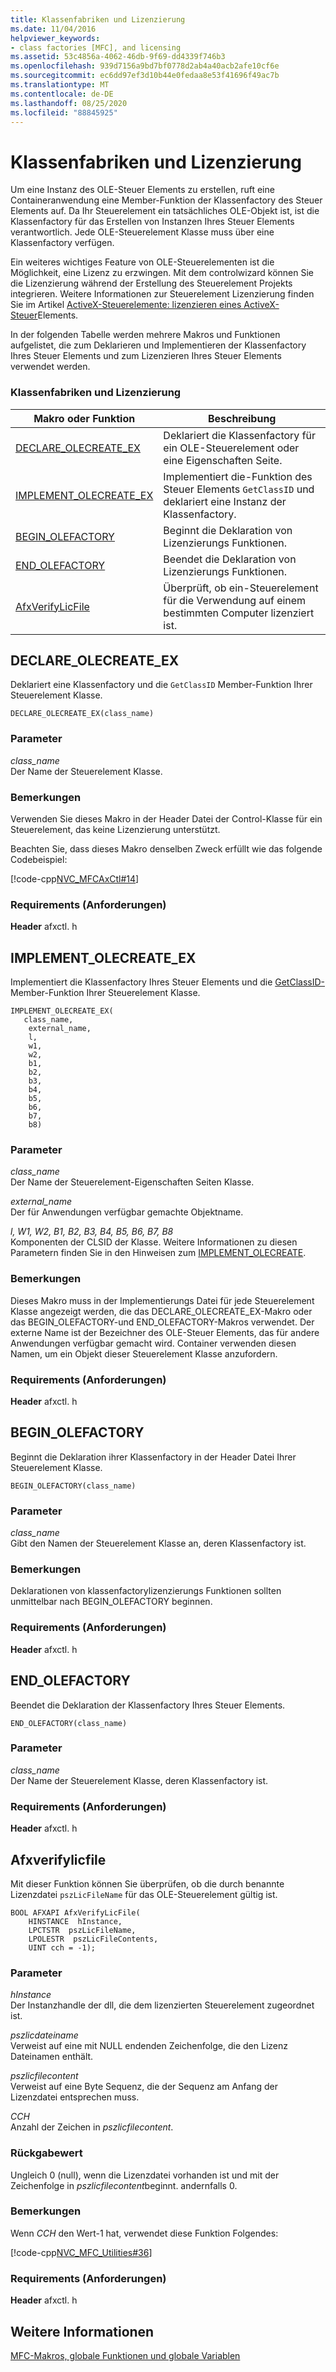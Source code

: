 ```yaml
---
title: Klassenfabriken und Lizenzierung
ms.date: 11/04/2016
helpviewer_keywords:
- class factories [MFC], and licensing
ms.assetid: 53c4856a-4062-46db-9f69-dd4339f746b3
ms.openlocfilehash: 939d7156a9bd7bf0778d2ab4a40acb2afe10cf6e
ms.sourcegitcommit: ec6dd97ef3d10b44e0fedaa8e53f41696f49ac7b
ms.translationtype: MT
ms.contentlocale: de-DE
ms.lasthandoff: 08/25/2020
ms.locfileid: "88845925"
---
```

# <a name="class-factories-and-licensing"></a>Klassenfabriken und Lizenzierung

Um eine Instanz des OLE-Steuer Elements zu erstellen, ruft eine Containeranwendung eine Member-Funktion der Klassenfactory des Steuer Elements auf. Da Ihr Steuerelement ein tatsächliches OLE-Objekt ist, ist die Klassenfactory für das Erstellen von Instanzen Ihres Steuer Elements verantwortlich. Jede OLE-Steuerelement Klasse muss über eine Klassenfactory verfügen.

Ein weiteres wichtiges Feature von OLE-Steuerelementen ist die Möglichkeit, eine Lizenz zu erzwingen. Mit dem controlwizard können Sie die Lizenzierung während der Erstellung des Steuerelement Projekts integrieren. Weitere Informationen zur Steuerelement Lizenzierung finden Sie im Artikel [ActiveX-Steuerelemente: lizenzieren eines ActiveX-Steuer](../../mfc/mfc-activex-controls-licensing-an-activex-control.md)Elements.

In der folgenden Tabelle werden mehrere Makros und Funktionen aufgelistet, die zum Deklarieren und Implementieren der Klassenfactory Ihres Steuer Elements und zum Lizenzieren Ihres Steuer Elements verwendet werden.

### <a name="class-factories-and-licensing"></a>Klassenfabriken und Lizenzierung

|Makro oder Funktion|Beschreibung|
|-|-|
|[DECLARE_OLECREATE_EX](#declare_olecreate_ex)|Deklariert die Klassenfactory für ein OLE-Steuerelement oder eine Eigenschaften Seite.|
|[IMPLEMENT_OLECREATE_EX](#implement_olecreate_ex)|Implementiert die-Funktion des Steuer Elements `GetClassID` und deklariert eine Instanz der Klassenfactory.|
|[BEGIN_OLEFACTORY](#begin_olefactory)|Beginnt die Deklaration von Lizenzierungs Funktionen.|
|[END_OLEFACTORY](#end_olefactory)|Beendet die Deklaration von Lizenzierungs Funktionen.|
|[AfxVerifyLicFile](#afxverifylicfile)|Überprüft, ob ein-Steuerelement für die Verwendung auf einem bestimmten Computer lizenziert ist.|

## <a name="declare_olecreate_ex"></a><a name="declare_olecreate_ex"></a> DECLARE_OLECREATE_EX

Deklariert eine Klassenfactory und die `GetClassID` Member-Funktion Ihrer Steuerelement Klasse.

```
DECLARE_OLECREATE_EX(class_name)
```

### <a name="parameters"></a>Parameter

*class_name*<br/>
Der Name der Steuerelement Klasse.

### <a name="remarks"></a>Bemerkungen

Verwenden Sie dieses Makro in der Header Datei der Control-Klasse für ein Steuerelement, das keine Lizenzierung unterstützt.

Beachten Sie, dass dieses Makro denselben Zweck erfüllt wie das folgende Codebeispiel:

[!code-cpp[NVC_MFCAxCtl#14](../../mfc/reference/codesnippet/cpp/class-factories-and-licensing_1.h)]

### <a name="requirements"></a>Requirements (Anforderungen)

  **Header** afxctl. h

## <a name="implement_olecreate_ex"></a><a name="implement_olecreate_ex"></a> IMPLEMENT_OLECREATE_EX

Implementiert die Klassenfactory Ihres Steuer Elements und die [GetClassID-](../../mfc/reference/colecontrol-class.md#getclassid) Member-Funktion Ihrer Steuerelement Klasse.

```
IMPLEMENT_OLECREATE_EX(
   class_name,
    external_name,
    l,
    w1,
    w2,
    b1,
    b2,
    b3,
    b4,
    b5,
    b6,
    b7,
    b8)
```

### <a name="parameters"></a>Parameter

*class_name*<br/>
Der Name der Steuerelement-Eigenschaften Seiten Klasse.

*external_name*<br/>
Der für Anwendungen verfügbar gemachte Objektname.

*l, W1, W2, B1, B2, B3, B4, B5, B6, B7, B8*<br/>
Komponenten der CLSID der Klasse. Weitere Informationen zu diesen Parametern finden Sie in den Hinweisen zum [IMPLEMENT_OLECREATE](run-time-object-model-services.md#implement_olecreate).

### <a name="remarks"></a>Bemerkungen

Dieses Makro muss in der Implementierungs Datei für jede Steuerelement Klasse angezeigt werden, die das DECLARE_OLECREATE_EX-Makro oder das BEGIN_OLEFACTORY-und END_OLEFACTORY-Makros verwendet. Der externe Name ist der Bezeichner des OLE-Steuer Elements, das für andere Anwendungen verfügbar gemacht wird. Container verwenden diesen Namen, um ein Objekt dieser Steuerelement Klasse anzufordern.

### <a name="requirements"></a>Requirements (Anforderungen)

  **Header** afxctl. h

## <a name="begin_olefactory"></a><a name="begin_olefactory"></a> BEGIN_OLEFACTORY

Beginnt die Deklaration ihrer Klassenfactory in der Header Datei Ihrer Steuerelement Klasse.

```
BEGIN_OLEFACTORY(class_name)
```

### <a name="parameters"></a>Parameter

*class_name*<br/>
Gibt den Namen der Steuerelement Klasse an, deren Klassenfactory ist.

### <a name="remarks"></a>Bemerkungen

Deklarationen von klassenfactorylizenzierungs Funktionen sollten unmittelbar nach BEGIN_OLEFACTORY beginnen.

### <a name="requirements"></a>Requirements (Anforderungen)

  **Header** afxctl. h

## <a name="end_olefactory"></a><a name="end_olefactory"></a> END_OLEFACTORY

Beendet die Deklaration der Klassenfactory Ihres Steuer Elements.

```
END_OLEFACTORY(class_name)
```

### <a name="parameters"></a>Parameter

*class_name*<br/>
Der Name der Steuerelement Klasse, deren Klassenfactory ist.

### <a name="requirements"></a>Requirements (Anforderungen)

  **Header** afxctl. h

## <a name="afxverifylicfile"></a><a name="afxverifylicfile"></a> Afxverifylicfile

Mit dieser Funktion können Sie überprüfen, ob die durch benannte Lizenzdatei `pszLicFileName` für das OLE-Steuerelement gültig ist.

```
BOOL AFXAPI AfxVerifyLicFile(
    HINSTANCE  hInstance,
    LPCTSTR  pszLicFileName,
    LPOLESTR  pszLicFileContents,
    UINT cch = -1);
```

### <a name="parameters"></a>Parameter

*hInstance*<br/>
Der Instanzhandle der dll, die dem lizenzierten Steuerelement zugeordnet ist.

*pszlicdateiname*<br/>
Verweist auf eine mit NULL endenden Zeichenfolge, die den Lizenz Dateinamen enthält.

*pszlicfilecontent*<br/>
Verweist auf eine Byte Sequenz, die der Sequenz am Anfang der Lizenzdatei entsprechen muss.

*CCH*<br/>
Anzahl der Zeichen in *pszlicfilecontent*.

### <a name="return-value"></a>Rückgabewert

Ungleich 0 (null), wenn die Lizenzdatei vorhanden ist und mit der Zeichenfolge in *pszlicfilecontent*beginnt. andernfalls 0.

### <a name="remarks"></a>Bemerkungen

Wenn *CCH* den Wert-1 hat, verwendet diese Funktion Folgendes:

[!code-cpp[NVC_MFC_Utilities#36](../../mfc/codesnippet/cpp/class-factories-and-licensing_2.cpp)]

### <a name="requirements"></a>Requirements (Anforderungen)

  **Header** afxctl. h

## <a name="see-also"></a>Weitere Informationen

[MFC-Makros, globale Funktionen und globale Variablen](../../mfc/reference/mfc-macros-and-globals.md)
